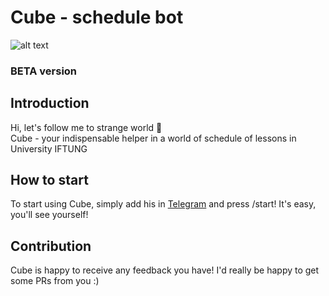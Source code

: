 # Cube - schedule bot
![alt text](https://i.pinimg.com/originals/c6/53/a8/c653a85884ff94b06a6cc7f04ad43655.png)

### BETA version

## Introduction

Hi, let's follow me to strange world 🌌<br>
Cube - your indispensable helper in a world of schedule of lessons in University IFTUNG

## How to start

To start using Cube, simply add his in [Telegram](https://t.me/CubeEscapeBot) and press /start! It's easy, you'll see yourself!

## Contribution

Cube is happy to receive any feedback you have! I'd really be happy to get some PRs from you :)